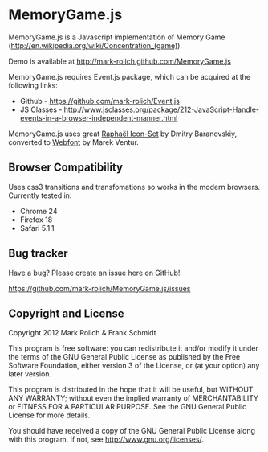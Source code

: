MemoryGame.js
=================

MemoryGame.js is a Javascript implementation of Memory Game (http://en.wikipedia.org/wiki/Concentration_(game)).

Demo is available at http://mark-rolich.github.com/MemoryGame.js

MemoryGame.js requires Event.js package, which can be acquired at the following links:

* Github - https://github.com/mark-rolich/Event.js
* JS Classes - http://www.jsclasses.org/package/212-JavaScript-Handle-events-in-a-browser-independent-manner.html

MemoryGame.js uses great [Raphaël Icon-Set](http://raphaeljs.com/icons/) by Dmitry Baranovskiy,
converted to [Webfont](http://icons.marekventur.de/) by Marek Ventur.

Browser Compatibility
--------------------

Uses css3 transitions and transfomations so works in the modern browsers.
Currently tested in:

* Chrome 24
* Firefox 18
* Safari 5.1.1

Bug tracker
-----------

Have a bug? Please create an issue here on GitHub!

https://github.com/mark-rolich/MemoryGame.js/issues

Copyright and License
---------------------

Copyright 2012 Mark Rolich & Frank Schmidt

This program is free software: you can redistribute it and/or modify
it under the terms of the GNU General Public License as published by
the Free Software Foundation, either version 3 of the License, or
(at your option) any later version.

This program is distributed in the hope that it will be useful,
but WITHOUT ANY WARRANTY; without even the implied warranty of
MERCHANTABILITY or FITNESS FOR A PARTICULAR PURPOSE.  See the
GNU General Public License for more details.

You should have received a copy of the GNU General Public License
along with this program.  If not, see <http://www.gnu.org/licenses/>.
